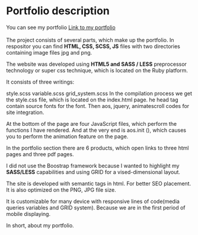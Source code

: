 <h1>Portfolio description</h1>
You can see my portfolio  <a href="https://mirkogitdata.github.io">Link to my portfolio</a>
<br>
<br>
The project consists of several parts, which make up the portfolio.
In respositor you can find <b>HTML, CSS, SCSS, JS</b> files with two directories containing image files jpg and png.

The website was developed using <b>HTML5 and SASS / LESS</b> preprocessor technology or super css technique, which is located on the Ruby platform.

It consists of three writings:

style.scss variable.scss grid_system.scss In the compilation process we get the style.css file, which is located on the index.html page. he head tag contain source fonts for the font. Then aos, jquery, animatescroll codes for site integration.

At the bottom of the page are four JavaScript files, which perform the functions I have rendered. And at the very end is aos.init (), which causes you to perform the animation feature on the page.

In the portfolio section there are 6 products, which open links to three html pages and three pdf pages.

I did not use the Boostrap framework because I wanted to highlight my <b>SASS/LESS</b> capabilities and using GRID for a vised-dimensional layout.

The site is developed with semantic tags in html. For better SEO placement. It is also optimized on the PNG, JPG file size.

It is customizable for many device with responsive lines of code(media queries variables and GRID system). Because we are in the first period of mobile displaying.

In short, about my portfolio.
